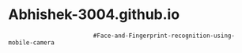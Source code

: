 # Abhishek-3004.github.io
                            #Face-and-Fingerprint-recognition-using-mobile-camera
